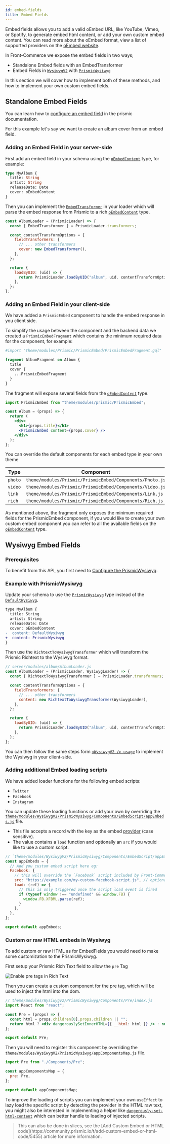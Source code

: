 ```yaml
---
id: embed-fields
title: Embed Fields
---
```


Embed fields allows you to add a valid oEmbed URL, like YouTube, Vimeo, or Spotify, to generate embed html content, or add your own custom embed content. You can read more about the oEmbed format, view a list of supported providers on the [oEmbed website](https://oembed.com/).

In Front-Commerce we expose the embed fields in two ways;

- Standalone Embed fields with an EmbedTransformer
- Embed Fields in [`WysiwygV2`](/docs/advanced/theme/wysiwyg.html#lt-WysiwygV2-gt-usage) with [`PrismicWysiwyg`](/docs/advanced/theme/wysiwyg-platform.html#PrismicWysiwyg)

In this section we will cover how to implement both of these methods, and how to implement your own custom embed fields.

## Standalone Embed Fields

You can learn how to [configure an embed field](https://prismic.io/docs/core-concepts/embed) in the prismic documentation.

For this example let's say we want to create an album cover from an embed field.

### Adding an Embed Field in your server-side

First add an embed field in your schema using the [`oEmbedContent`](https://gitlab.com/front-commerce/front-commerce-prismic/-/blob/main/prismic/server/modules/prismic/core/schema.gql) type, for example:

```graphql
type MyAlbum {
  title: String
  artist: String
  releaseDate: Date
  cover: oEmbedContent
}
```

Then you can implement the [`EmbedTransformer`](https://gitlab.com/front-commerce/front-commerce-prismic/-/blob/main/prismic/server/modules/prismic/core/loaders/transformers/Embed.js) in your loader which will parse the embed response from Prismic to a rich [`oEmbedContent`](https://gitlab.com/front-commerce/front-commerce-prismic/-/blob/main/prismic/server/modules/prismic/core/schema.gql) type.

```js
const AlbumLoader = (PrismicLoader) => {
  const { EmbedTransformer } = PrismicLoader.transformers;

  const contentTransformOptions = {
    fieldTransformers: {
      // ... other transformers
      cover: new EmbedTransformer(),
    },
  };

  return {
    loadByUID: (uid) => {
      return PrismicLoader.loadByUID("album", uid, contentTransformOptions);
    },
  };
};
```

### Adding an Embed Field in your client-side

We have added a `PrismicEmbed` component to handle the embed response in you client side.

To simplify the usage between the component and the backend data we created a `PrismicEmbedFragment` which contains the minimum required data for the component, for example:

```graphql
#import "theme/modules/Prismic/PrismicEmbed/PrismicEmbedFragment.gql"

fragment AlbumFragment on Album {
  title
  cover {
    ...PrismicEmbedFragment
  }
}
```

The fragment will expose several fields from the [`oEmbedContent`](https://gitlab.com/front-commerce/front-commerce-prismic/-/blob/main/prismic/server/modules/prismic/core/schema.gql) type.

```jsx
import PrismicEmbed from "theme/modules/prismic/PrismicEmbed";

const Album = (props) => {
  return (
    <div>
      <h1>{props.title}</h1>
      <PrismicEmbed content={props.cover} />
    </div>
  );
};
```

You can override the default components for each embed type in your own theme

| Type    | Component                                                |
| ------- | -------------------------------------------------------- |
| `photo` | `theme/modules/Prismic/PrismicEmbed/Components/Photo.js` |
| `video` | `theme/modules/Prismic/PrismicEmbed/Components/Video.js` |
| `link`  | `theme/modules/Prismic/PrismicEmbed/Components/Link.js`  |
| `rich`  | `theme/modules/Prismic/PrismicEmbed/Components/Rich.js`  |

As mentioned above, the fragment only exposes the minimum required fields for the PrismicEmbed component, if you would like to create your own custom embed component you can refer to all the available fields on the [`oEmbedContent`](https://gitlab.com/front-commerce/front-commerce-prismic/-/blob/main/prismic/server/modules/prismic/core/schema.gql) type.

## Wysiwyg Embed Fields

### Prerequisites

To benefit from this API, you first need to [Configure the PrismicWysiwyg](/docs/prismic/installation.html#Optional-Configure-the-PrismicWysiwyg).

### Example with PrismicWysiwyg

Update your schema to use the [`PrismicWysiwyg`](/docs/advanced/theme/wysiwyg-platform.html#PrismicWysiwyg) type instead of the [`DefaultWysiwyg`](/docs/advanced/theme/wysiwyg-platform.html#DefaultWysiwyg).

```diff
type MyAlbum {
  title: String
  artist: String
  releaseDate: Date
  cover: oEmbedContent
-  content: DefaultWysiwyg
+  content: PrismicWysiwyg
}
```

Then use the `RichtextToWysiwygTransformer` which will transform the Prismic Richtext to the Wysiwyg format.

```js
// server/modules/album/AlbumLoader.js
const AlbumLoader = (PrismicLoader, WysiwygLoader) => {
  const { RichtextToWysiwygTransformer } = PrismicLoader.transformers;

  const contentTransformOptions = {
    fieldTransformers: {
      // ... other transformers
      content: new RichtextToWysiwygTransformer(WysiwygLoader),
    },
  };

  return {
    loadByUID: (uid) => {
      return PrismicLoader.loadByUID("album", uid, contentTransformOptions);
    },
  };
};
```

You can then follow the same steps form [`<WysiwygV2 /> usage`](/docs/advanced/theme/wysiwyg.html#lt-WysiwygV2-gt-usage) to implement the Wysiwyg in your client-side.

### Adding additional Embed loading scripts

We have added loader functions for the following embed scripts:

- `Twitter`
- `Facebook`
- `Instagram`

You can update these loading functions or add your own by overriding the [`theme/modules/WysiwygV2/PrismicWysiwyg/Components/EmbedScript/appEmbeds.js`](https://gitlab.com/front-commerce/front-commerce-prismic/-/blob/main/prismic/web/theme/modules/WysiwygV2/PrismicWysiwyg/Components/EmbedScript/appEmbeds.js) file.

- This file accepts a record with the key as the embed [provider](https://oembed.com/providers.json) (case sensitive).
- The value contains a `load` function and optionally an `src` if you would like to use a custom script.

```js
// `theme/modules/WysiwygV2/PrismicWysiwyg/Components/EmbedScript/appEmbeds.js`
const appEmbeds = {
  // Add you custom embed script here eg:
  Facebook: {
    // this will override the `Facebook` script included by Front-Commerce
    src: "https://example.com/my-custom-facebook-script.js", // optional src (it's not recommended to change this)
    load: (ref) => {
      // this is only triggered once the script load event is fired
      if (typeof window !== "undefined" && window.FB) {
        window.FB.XFBML.parse(ref);
      }
    },
  },
};

export default appEmbeds;
```

### Custom or raw HTML embeds in Wysiwyg

To add custom or raw HTML as for EmbedFields you would need to make some customization to the PrismicWysiwyg.

First setup your Prismic Rich Text field to allow the `pre` Tag

<div style="text-align:left;">
  <img src="./assets/embed-fields/rich-text-pre-tags.png" alt="Enable pre tags in Rich Text" style="border-radius:5px;">
</div>

Then you can create a custom component for the pre tag, which will be used to inject the html into the dom.

```jsx
// theme/modules/Wysiwygv2/PrismicWysiwyg/Components/Pre/index.js
import React from "react";

const Pre = (props) => {
  const html = props.children[0].props.children || "";
  return html ? <div dangerouslySetInnerHTML={{ __html: html }} /> : null;
};

export default Pre;
```

Then you will need to register this component by overriding the [`theme/modules/WysiwygV2/PrismicWysiwyg/appComponentsMap.js`](https://gitlab.com/front-commerce/front-commerce-prismic/-/blob/main/prismic/web/theme/modules/WysiwygV2/PrismicWysiwyg/appComponentsMap.js) file.

```js
import Pre from "./Components/Pre";

const appComponentsMap = {
  pre: Pre,
};

export default appComponentsMap;
```

To improve the loading of scripts you can implement your own `useEffect` to lazy load the specific script by detecting the provider in the HTML raw text, you might also be interested in implementing a helper like [`dangerously-set-html-content`](https://github.com/christo-pr/dangerously-set-html-content) which can better handle to loading of injected scripts.

<blockquote class="tip">
This can also be done in slices, see the [Add Custom Embed or HTML code](https://community.prismic.io/t/add-custom-embed-or-html-code/5455) article for more information.
</blockquote>
